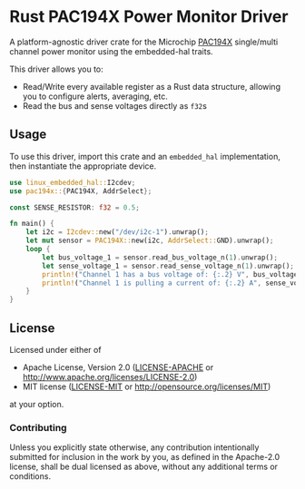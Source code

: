 # Rust PAC194X Power Monitor Driver

A platform-agnostic driver crate for the Microchip [PAC194X](https://ww1.microchip.com/downloads/en/DeviceDoc/PAC194X-Data-Sheet-20006543.pdf) single/multi channel power monitor using the embedded-hal traits.

This driver allows you to:
- Read/Write every available register as a Rust data structure, allowing you to configure alerts, averaging, etc.
- Read the bus and sense voltages directly as `f32`s

<!-- TODO
[Introductory blog post]()
-->

## Usage

To use this driver, import this crate and an `embedded_hal` implementation,
then instantiate the appropriate device.

```rust
use linux_embedded_hal::I2cdev;
use pac194x::{PAC194X, AddrSelect};

const SENSE_RESISTOR: f32 = 0.5;

fn main() {
    let i2c = I2cdev::new("/dev/i2c-1").unwrap();
    let mut sensor = PAC194X::new(i2c, AddrSelect::GND).unwrap();
    loop {
        let bus_voltage_1 = sensor.read_bus_voltage_n(1).unwrap();
        let sense_voltage_1 = sensor.read_sense_voltage_n(1).unwrap();
        println!("Channel 1 has a bus voltage of: {:.2} V", bus_voltage_1);
        println!("Channel 1 is pulling a current of: {:.2} A", sense_voltage_1 / SENSE_RESISTOR);
    }
}
```


## License
Licensed under either of

 * Apache License, Version 2.0 ([LICENSE-APACHE](LICENSE-APACHE) or
   http://www.apache.org/licenses/LICENSE-2.0)
 * MIT license ([LICENSE-MIT](LICENSE-MIT) or
   http://opensource.org/licenses/MIT)

at your option.

### Contributing

Unless you explicitly state otherwise, any contribution intentionally submitted
for inclusion in the work by you, as defined in the Apache-2.0 license, shall
be dual licensed as above, without any additional terms or conditions.
